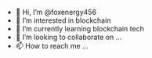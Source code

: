 - 👋 Hi, I’m @foxenergy456
- 👀 I’m interested in blockchain
- 🌱 I’m currently learning blockchain tech
- 💞️ I’m looking to collaborate on ...
- 📫 How to reach me ...

<!---
foxenergy456/foxenergy456 is a ✨ special ✨ repository because its `README.md` (this file) appears on your GitHub profile.
You can click the Preview link to take a look at your changes.
--->
